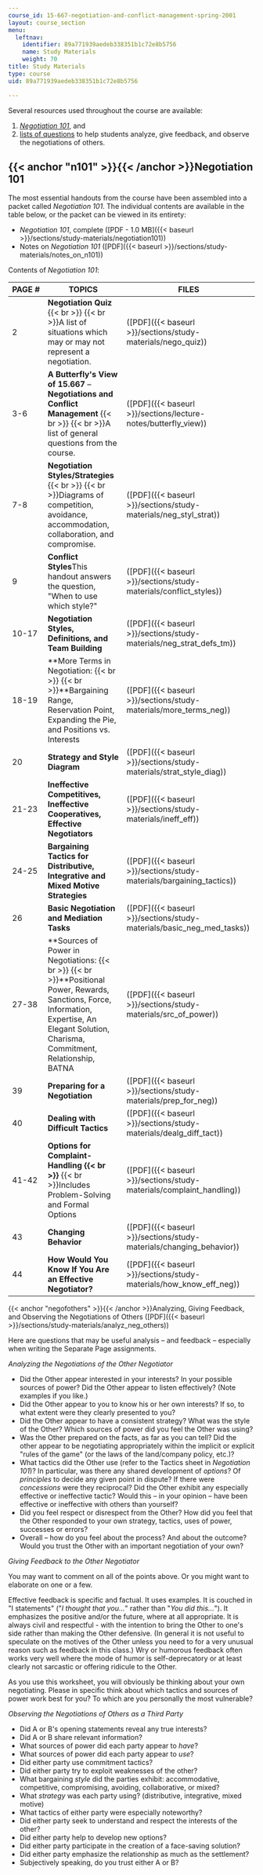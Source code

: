 ```yaml
---
course_id: 15-667-negotiation-and-conflict-management-spring-2001
layout: course_section
menu:
  leftnav:
    identifier: 89a771939aedeb338351b1c72e8b5756
    name: Study Materials
    weight: 70
title: Study Materials
type: course
uid: 89a771939aedeb338351b1c72e8b5756

---
```


Several resources used throughout the course are available:

1.  [_Negotiation 101_](#n101), and
2.  [lists of questions](#negofothers) to help students analyze, give feedback, and observe the negotiations of others.

{{< anchor "n101" >}}{{< /anchor >}}Negotiation 101
---------------------------------------------------

The most essential handouts from the course have been assembled into a packet called _Negotiation 101_. The individual contents are available in the table below, or the packet can be viewed in its entirety:

*   _Negotiation 101_, complete ([PDF - 1.0 MB]({{< baseurl >}}/sections/study-materials/negotiation101))
*   Notes on _Negotiation 101_ ([PDF]({{< baseurl >}}/sections/study-materials/notes_on_n101))

Contents of _Negotiation 101_:

| PAGE # | TOPICS | FILES |
| --- | --- | --- |
| 2 | **Negotiation Quiz**  {{< br >}}  {{< br >}}A list of situations which may or may not represent a negotiation. | ([PDF]({{< baseurl >}}/sections/study-materials/nego_quiz)) |
| 3-6 | **A Butterfly's View of 15.667** – **Negotiations and Conflict Management**  {{< br >}}  {{< br >}}A list of general questions from the course. | ([PDF]({{< baseurl >}}/sections/lecture-notes/butterfly_view)) |
| 7-8 | **Negotiation Styles/Strategies**  {{< br >}}  {{< br >}}Diagrams of competition, avoidance, accommodation, collaboration, and compromise. | ([PDF]({{< baseurl >}}/sections/study-materials/neg_styl_strat)) |
| 9 | **Conflict Styles**This handout answers the question, "When to use which style?" | ([PDF]({{< baseurl >}}/sections/study-materials/conflict_styles)) |
| 10-17 | **Negotiation Styles, Definitions, and Team Building** | ([PDF]({{< baseurl >}}/sections/study-materials/neg_strat_defs_tm)) |
| 18-19 | **More Terms in Negotiation:  {{< br >}}  {{< br >}}**Bargaining Range, Reservation Point, Expanding the Pie, and Positions vs. Interests | ([PDF]({{< baseurl >}}/sections/study-materials/more_terms_neg)) |
| 20 | **Strategy and Style Diagram** | ([PDF]({{< baseurl >}}/sections/study-materials/strat_style_diag)) |
| 21-23 | **Ineffective Competitives, Ineffective Cooperatives, Effective Negotiators** | ([PDF]({{< baseurl >}}/sections/study-materials/ineff_eff)) |
| 24-25 | **Bargaining Tactics for Distributive, Integrative and Mixed Motive Strategies** | ([PDF]({{< baseurl >}}/sections/study-materials/bargaining_tactics)) |
| 26 | **Basic Negotiation and Mediation Tasks** | ([PDF]({{< baseurl >}}/sections/study-materials/basic_neg_med_tasks)) |
| 27-38 | **Sources of Power in Negotiations:  {{< br >}}  {{< br >}}**Positional Power, Rewards, Sanctions, Force, Information, Expertise, An Elegant Solution, Charisma, Commitment, Relationship, BATNA | ([PDF]({{< baseurl >}}/sections/study-materials/src_of_power)) |
| 39 | **Preparing for a Negotiation** | ([PDF]({{< baseurl >}}/sections/study-materials/prep_for_neg)) |
| 40 | **Dealing with Difficult Tactics** | ([PDF]({{< baseurl >}}/sections/study-materials/dealg_diff_tact)) |
| 41-42 | **Options for Complaint-Handling  {{< br >}}**  {{< br >}}Includes Problem-Solving and Formal Options | ([PDF]({{< baseurl >}}/sections/study-materials/complaint_handling)) |
| 43 | **Changing Behavior** | ([PDF]({{< baseurl >}}/sections/study-materials/changing_behavior)) |
| 44 | **How Would You Know If You Are an Effective Negotiator?** | ([PDF]({{< baseurl >}}/sections/study-materials/how_know_eff_neg)) 

{{< anchor "negofothers" >}}{{< /anchor >}}Analyzing, Giving Feedback, and Observing the Negotiations of Others ([PDF]({{< baseurl >}}/sections/study-materials/analyz_neg_others))

Here are questions that may be useful analysis – and feedback – especially when writing the Separate Page assignments.

_Analyzing the Negotiations of the Other Negotiator_

*   Did the Other appear interested in your interests? In your possible sources of power? Did the Other appear to listen effectively? (Note examples if you like.)
*   Did the Other appear to you to know his or her own interests? If so, to what extent were they clearly presented to you?
*   Did the Other appear to have a consistent strategy? What was the style of the Other? Which sources of power did you feel the Other was using?
*   Was the Other prepared on the facts, as far as you can tell? Did the other appear to be negotiating appropriately within the implicit or explicit "rules of the game" (or the laws of the land/company policy, etc.)?
*   What tactics did the Other use (refer to the Tactics sheet in _Negotiation 101_)? In particular, was there any shared development of _options_? Of _principles_ to decide any given point in dispute? If there were _concessions_ were they reciprocal? Did the Other exhibit any especially effective or ineffective tactic? Would this – in your opinion – have been effective or ineffective with others than yourself?
*   Did you feel respect or disrespect from the Other? How did you feel that the Other responded to your own strategy, tactics, uses of power, successes or errors?
*   Overall – how do you feel about the process? And about the outcome? Would you trust the Other with an important negotiation of your own?

_Giving Feedback to the Other Negotiator_

You may want to comment on all of the points above. Or you might want to elaborate on one or a few.

Effective feedback is specific and factual. It uses examples. It is couched in "I statements" ("_I thought that you..._" rather than "_You did this..._"). It emphasizes the positive and/or the future, where at all appropriate. It is always civil and respectful - with the intention to bring the Other to one's side rather than making the Other defensive. (In general it is not useful to speculate on the motives of the Other unless you need to for a very unusual reason such as feedback in this class.) Wry or humorous feedback often works very well where the mode of humor is self-deprecatory or at least clearly not sarcastic or offering ridicule to the Other.

As you use this worksheet, you will obviously be thinking about your own negotiating. Please in specific think about which tactics and sources of power work best for you? To which are you personally the most vulnerable?

_Observing the Negotiations of Others as a Third Party_

*   Did A or B's opening statements reveal any true interests?
*   Did A or B share relevant information?
*   What sources of power did each party appear to _have_?
*   What sources of power did each party appear to _use_?
*   Did either party use commitment tactics?
*   Did either party try to exploit weaknesses of the other?
*   What bargaining _style_ did the parties exhibit: accommodative, competitive, compromising, avoiding, collaborative, or mixed?
*   What _strategy_ was each party using? (distributive, integrative, mixed motive)
*   What tactics of either party were especially noteworthy?
*   Did either party seek to understand and respect the interests of the other?
*   Did either party help to develop new options?
*   Did either party participate in the creation of a face-saving solution?
*   Did either party emphasize the relationship as much as the settlement?
*   Subjectively speaking, do you trust either A or B?